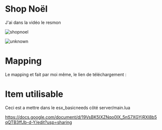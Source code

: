 # Shop Noël 
J'ai dans la vidéo le resmon  

![shopnoel](https://user-images.githubusercontent.com/88659966/144250447-cba7df84-401f-43d0-bfba-02d314751983.PNG)

![unknown](https://user-images.githubusercontent.com/88659966/144250607-76aaee93-aec8-487c-9f4f-0cfe47b14bf1.png)


# Mapping

Le mapping et fait par moi même, le lien de téléchargement : 

# Item utilisable 
 Ceci est a mettre dans le esx_basicneeds côté server/main.lua
 
https://docs.google.com/document/d/19VsBK5IXZNqo0IX_5nS7XGYjRXl8b5qQTB3ffJb-d-Y/edit?usp=sharing



